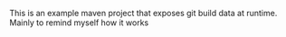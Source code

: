 This is an example maven project that exposes git build data at runtime.  Mainly to remind myself how it works
